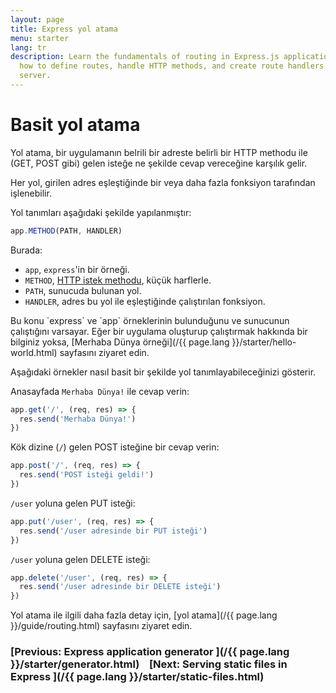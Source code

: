 ```yaml
---
layout: page
title: Express yol atama
menu: starter
lang: tr
description: Learn the fundamentals of routing in Express.js applications, including
  how to define routes, handle HTTP methods, and create route handlers for your web
  server.
---
```

# Basit yol atama

Yol atama, bir uygulamanın belrili bir adreste belirli bir HTTP methodu ile (GET, POST gibi) gelen isteğe ne şekilde cevap vereceğine karşılık gelir.

Her yol, girilen adres eşleştiğinde bir veya daha fazla fonksiyon tarafından işlenebilir.

Yol tanımları aşağıdaki şekilde yapılanmıştır:

```js
app.METHOD(PATH, HANDLER)
```

Burada:

- `app`, `express`'in bir örneği.
- `METHOD`, [HTTP istek methodu](https://en.wikipedia.org/wiki/Hypertext_Transfer_Protocol#Request_methods), küçük harflerle.
- `PATH`, sunucuda bulunan yol.
- `HANDLER`, adres bu yol ile eşleştiğinde çalıştırılan fonksiyon.

<div class="doc-box doc-notice" markdown="1">
Bu konu `express` ve `app` örneklerinin bulunduğunu ve sunucunun çalıştığını varsayar. Eğer bir uygulama oluşturup çalıştırmak hakkında bir bilginiz yoksa, [Merhaba Dünya örneği](/{{ page.lang }}/starter/hello-world.html) sayfasını ziyaret edin.
</div>

Aşağıdaki örnekler nasıl basit bir şekilde yol tanımlayabileceğinizi gösterir.

Anasayfada `Merhaba Dünya!` ile cevap verin:

```js
app.get('/', (req, res) => {
  res.send('Merhaba Dünya!')
})
```

Kök dizine (`/`) gelen POST isteğine bir cevap verin:

```js
app.post('/', (req, res) => {
  res.send('POST isteği geldi!')
})
```

`/user` yoluna gelen PUT isteği:

```js
app.put('/user', (req, res) => {
  res.send('/user adresinde bir PUT isteği')
})
```

`/user` yoluna gelen DELETE isteği:

```js
app.delete('/user', (req, res) => {
  res.send('/user adresinde bir DELETE isteği')
})
```

Yol atama ile ilgili daha fazla detay için, [yol atama](/{{ page.lang }}/guide/routing.html) sayfasını ziyaret edin.

###  [Previous: Express application generator ](/{{ page.lang }}/starter/generator.html)&nbsp;&nbsp;&nbsp;&nbsp;[Next: Serving static files in Express ](/{{ page.lang }}/starter/static-files.html)
